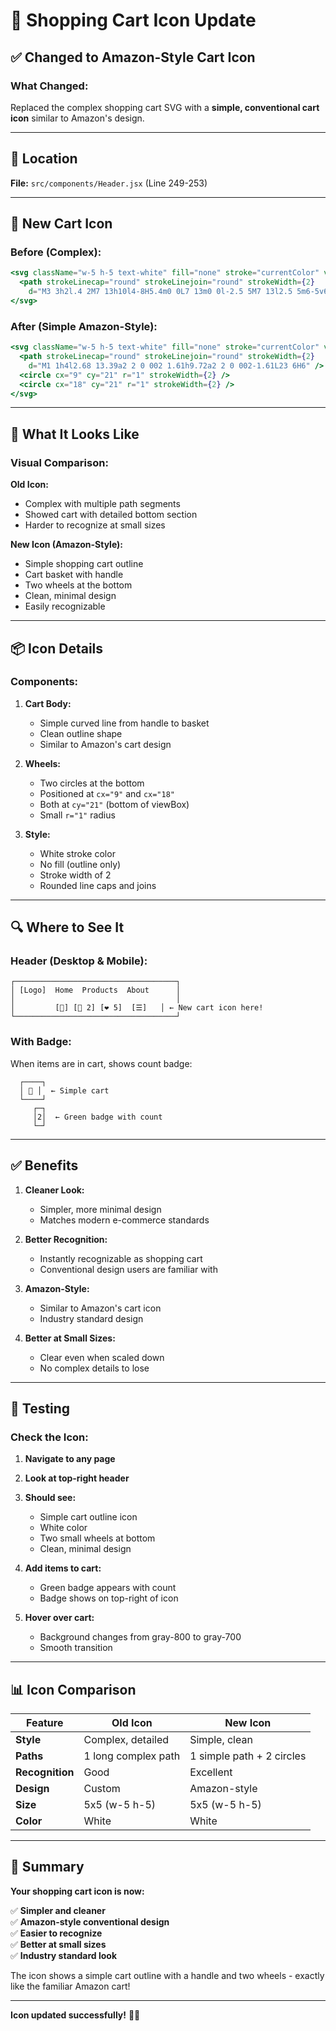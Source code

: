 # 🛒 Shopping Cart Icon Update

## ✅ Changed to Amazon-Style Cart Icon

### **What Changed:**

Replaced the complex shopping cart SVG with a **simple, conventional cart icon** similar to Amazon's design.

---

## 📍 Location

**File:** `src/components/Header.jsx` (Line 249-253)

---

## 🎨 New Cart Icon

### **Before (Complex):**
```jsx
<svg className="w-5 h-5 text-white" fill="none" stroke="currentColor" viewBox="0 0 24 24">
  <path strokeLinecap="round" strokeLinejoin="round" strokeWidth={2} 
    d="M3 3h2l.4 2M7 13h10l4-8H5.4m0 0L7 13m0 0l-2.5 5M7 13l2.5 5m6-5v6a2 2 0 01-2 2H9a2 2 0 01-2-2v-6m8 0V9a2 2 0 00-2-2H9a2 2 0 00-2 2v4.01" />
</svg>
```

### **After (Simple Amazon-Style):**
```jsx
<svg className="w-5 h-5 text-white" fill="none" stroke="currentColor" viewBox="0 0 24 24">
  <path strokeLinecap="round" strokeLinejoin="round" strokeWidth={2} 
    d="M1 1h4l2.68 13.39a2 2 0 002 1.61h9.72a2 2 0 002-1.61L23 6H6" />
  <circle cx="9" cy="21" r="1" strokeWidth={2} />
  <circle cx="18" cy="21" r="1" strokeWidth={2} />
</svg>
```

---

## 🎯 What It Looks Like

### **Visual Comparison:**

**Old Icon:**
- Complex with multiple path segments
- Showed cart with detailed bottom section
- Harder to recognize at small sizes

**New Icon (Amazon-Style):**
- Simple shopping cart outline
- Cart basket with handle
- Two wheels at the bottom
- Clean, minimal design
- Easily recognizable

---

## 📦 Icon Details

### **Components:**

1. **Cart Body:**
   - Simple curved line from handle to basket
   - Clean outline shape
   - Similar to Amazon's cart design

2. **Wheels:**
   - Two circles at the bottom
   - Positioned at `cx="9"` and `cx="18"`
   - Both at `cy="21"` (bottom of viewBox)
   - Small `r="1"` radius

3. **Style:**
   - White stroke color
   - No fill (outline only)
   - Stroke width of 2
   - Rounded line caps and joins

---

## 🔍 Where to See It

### **Header (Desktop & Mobile):**

```
┌────────────────────────────────────┐
│ [Logo]  Home  Products  About      │
│                                    │
│         [🌙] [🛒 2] [❤️ 5]  [☰]   │ ← New cart icon here!
└────────────────────────────────────┘
```

### **With Badge:**

When items are in cart, shows count badge:

```
  ┌────┐
  │ 🛒 │  ← Simple cart
  └────┘
     ┌─┐
     │2│  ← Green badge with count
     └─┘
```

---

## ✅ Benefits

1. **Cleaner Look:**
   - Simpler, more minimal design
   - Matches modern e-commerce standards

2. **Better Recognition:**
   - Instantly recognizable as shopping cart
   - Conventional design users are familiar with

3. **Amazon-Style:**
   - Similar to Amazon's cart icon
   - Industry standard design

4. **Better at Small Sizes:**
   - Clear even when scaled down
   - No complex details to lose

---

## 🧪 Testing

### **Check the Icon:**

1. **Navigate to any page**
2. **Look at top-right header**
3. **Should see:**
   - Simple cart outline icon
   - White color
   - Two small wheels at bottom
   - Clean, minimal design

4. **Add items to cart:**
   - Green badge appears with count
   - Badge shows on top-right of icon

5. **Hover over cart:**
   - Background changes from gray-800 to gray-700
   - Smooth transition

---

## 📊 Icon Comparison

| Feature | Old Icon | New Icon |
|---------|----------|----------|
| **Style** | Complex, detailed | Simple, clean |
| **Paths** | 1 long complex path | 1 simple path + 2 circles |
| **Recognition** | Good | Excellent |
| **Design** | Custom | Amazon-style |
| **Size** | 5x5 (w-5 h-5) | 5x5 (w-5 h-5) |
| **Color** | White | White |

---

## 🎉 Summary

**Your shopping cart icon is now:**

✅ **Simpler and cleaner**  
✅ **Amazon-style conventional design**  
✅ **Easier to recognize**  
✅ **Better at small sizes**  
✅ **Industry standard look**

The icon shows a simple cart outline with a handle and two wheels - exactly like the familiar Amazon cart!

---

**Icon updated successfully!** 🛒✨

